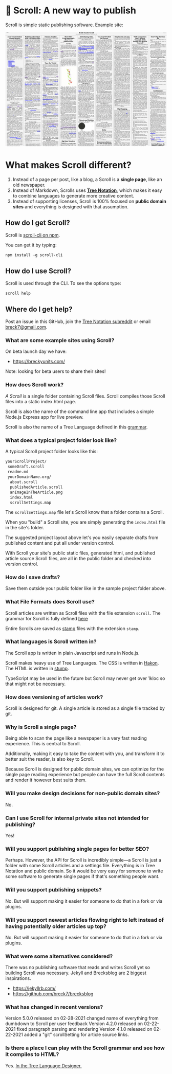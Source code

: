 # 📜 Scroll: A new way to publish

Scroll is simple static publishing software. Example site:

<a href="https://breckyunits.com/"><img src="screenshot.png"
/></a>

# What makes Scroll different?

1. Instead of a page per post, like a blog, a Scroll is a
   **single page**, like an old newspaper.
2. Instead of Markdown, Scrolls uses <a
   href="https://treenotation.org/">**Tree Notation**</a>,
   which makes it easy to combine languages to generate more
   creative content.
3. Instead of supporting licenses, Scroll is 100% focused on
   **public domain sites** and everything is
   designed with that assumption.

## How do I get Scroll?

Scroll is <a href="https://www.npmjs.com/package/scroll-cli">scroll-cli on npm</a>.

You can get it by typing:

```
npm install -g scroll-cli
```

## How do I use Scroll?

Scroll is used through the CLI. To see the options type:

```
scroll help
```

## Where do I get help?

Post an issue in this GitHub, join the <a href="https://www.reddit.com/r/treenotation/">Tree Notation subreddit</a> or email breck7@gmail.com.

### What are some example sites using Scroll?

On beta launch day we have:

- https://breckyunits.com/

Note: looking for beta users to share their sites!

### How does Scroll work?

<em>A Scroll</em> is a single folder containing Scroll files.
Scroll compiles those Scroll files into a static
index.html page.

Scroll is also the name of the command line app that includes a
simple Node.js Express app for live preview.

Scroll is also the name of a Tree Language defined in this <a href="https://github.com/publicdomaincompany/scroll/blob/master/scroll/scroll.grammar">grammar</a>.

### What does a typical project folder look like?

A typical Scroll project folder looks like this:

```
yourScrollProject/
 someDraft.scroll
 readme.md
 yourDomainName.org/
  about.scroll
  publishedArticle.scroll
  anImageInTheArticle.png
  index.html
  scrollSettings.map
```

The `scrollSettings.map` file let's Scroll know that
a folder contains a Scroll.

When you "build" a Scroll site, you are simply generating
the `index.html` file in the site's folder.

The suggested project layout above let's you easily
separate drafts from published content and put all
under version control.

With Scroll your site's public static files, generated html,
and published article source Scroll files, are all in the
public folder and checked into version control.

### How do I save drafts?

Save them outside your public folder like in the sample project
folder above.

### What File Formats does Scroll use?

Scroll articles are written as Scroll files with the file
extension `scroll`. The grammar for Scroll is fully defined
<a href="https://github.com/publicdomaincompany/scroll/blob/master/scroll/scroll.grammar">here</a>

Entire Scrolls are saved as <a href="https://github.com/treenotation/jtree/blob/master/langs/stamp/readme.md">
stamp</a> files with the extension `stamp`.

### What languages is Scroll written in?

The Scroll app is written in plain Javascript and
runs in Node.js.

Scroll makes heavy use of Tree Languages. The CSS is
written in <a href="https://jtree.treenotation.org/designer/#standard%20hakon">Hakon</a>.
The HTML is written in <a href="https://jtree.treenotation.org/designer/#standard%20stump"> stump</a>.

TypeScript may be used in the future but Scroll may
never get over 1kloc so that might not be necessary.

### How does versioning of articles work?

Scroll is designed for git. A single article is stored as
a single file tracked by git.

### Why is Scroll a single page?

Being able to scan the page like a newspaper is a
very fast reading experience. This is central to Scroll.

Additionally, making it easy to take the content with
you, and transform it to better suit the reader, is
also key to Scroll.

Because Scroll is designed for public domain sites,
we can optimize for the single page reading experience
but people can have the full Scroll contents and render
it however best suits them.

### Will you make design decisions for non-public domain sites?

No.

### Can I use Scroll for internal private sites not intended for publishing?

Yes!

### Will you support publishing single pages for better SEO?

Perhaps. However, the API for Scroll is incredibly simple—a Scroll
is just a folder with some Scroll articles and a settings file.
Everything is in Tree Notation and public domain. So it would
be very easy for someone to write some software to generate
single pages if that's something people want.

### Will you support publishing snippets?

No. But will support making it easier for someone to do that in a fork
or via plugins.

### Will you support newest articles flowing right to left instead of having potentially older articles up top?

No. But will support making it easier for someone to do that in a fork
or via plugins.

### What were some alternatives considered?

There was no publishing software that reads and writes Scroll yet
so building Scroll was necessary. Jekyll and Brecksblog are 2 biggest
inspirations.

- https://jekyllrb.com/
- https://github.com/breck7/brecksblog

### What has changed in recent versions?

Version 5.0.0 released on 02-28-2021
 changed name of everything from dumbdown to Scroll per user feedback
Version 4.2.0 released on 02-22-2021
 fixed paragraph parsing and rendering
Version 4.1.0 released on 02-22-2021
 added a "git" scrollSetting for article source links.

### Is there a place I can play with the Scroll grammar and see how it compiles to HTML?

Yes. <a href="https://jtree.treenotation.org/designer/#grammar%0A%20anyCell%0A%20blankCell%0A%20dashCell%0A%20%20highlightScope%20constant.language%0A%20codeCell%0A%20%20highlightScope%20comment%0A%20keywordCell%0A%20%20highlightScope%20keyword%0A%20textCell%0A%20%20highlightScope%20string%0A%20urlCell%0A%20%20highlightScope%20constant.language%0A%20errorNode%0A%20%20baseNodeType%20errorNode%0A%20dumbdownNode%0A%20%20extensions%20dd%20dumbdown%0A%20%20description%20A%20prefix%20Tree%20Language%20that%20compiles%20to%20HTML.%20An%20alternative%20to%20Markdown.%0A%20%20root%0A%20%20inScope%20abstractTopLevelNode%20blankLineNode%0A%20%20catchAllNodeType%20quickParagraphNode%0A%20%20compilesTo%20html%0A%20%20example%0A%20%20%20title%20Hello%20world%0A%20%20%20subtitle%20This%20is%20dumbdown%0A%20%20%20%0A%20%20%20paragraph%20It%20compiles%20to%20HTML.%20Blank%20lines%20get%20turned%20into%20brs.%0A%20%20%20link%20https%3A%2F%2Ftreenotation.org%20dumbdown%20is%20a%20Tree%20Language.%0A%20%20%20list%0A%20%20%20%20-%20It%20has%20lists%0A%20%20%20%20-%20Too!%0A%20%20%20code%0A%20%20%20%20%2F%2F%20You%20can%20add%20code%20as%20well.%0A%20%20%20%20print(%22Hello%20world%22)%0A%20abstractTopLevelNode%0A%20%20abstract%0A%20%20cells%20keywordCell%0A%20linkNode%0A%20%20cells%20keywordCell%20urlCell%0A%20%20catchAllCellType%20textCell%0A%20%20extends%20abstractTopLevelNode%0A%20%20compiler%0A%20%20%20stringTemplate%20%3Ca%20href%3D%22%7BurlCell%7D%22%3E%7BtextCell%7D%3C%2Fa%3E%0A%20%20crux%20link%0A%20paragraphNode%0A%20%20catchAllNodeType%20paragraphContentNode%0A%20%20extends%20abstractTopLevelNode%0A%20%20crux%20paragraph%0A%20%20compiler%0A%20%20%20openChildren%20%3Cp%3E%0A%20%20%20closeChildren%20%3C%2Fp%3E%0A%20%20%20stringTemplate%20%0A%20paragraphContentNode%0A%20%20inScope%20paragraphContentNode%0A%20%20catchAllCellType%20textCell%0A%20%20compiler%0A%20%20%20stringTemplate%20%7BtextCell%7D%0A%20codeNode%0A%20%20description%20A%20code%20block.%0A%20%20catchAllNodeType%20lineOfCodeNode%0A%20%20extends%20abstractTopLevelNode%0A%20%20todo%20Fix%20spacing%0A%20%20compiler%0A%20%20%20openChildren%20%3Cdiv%20class%3D%22scrollArticleCode%22%3E%0A%20%20%20closeChildren%20%3C%2Fdiv%3E%0A%20%20%20stringTemplate%20%0A%20%20crux%20code%0A%20listNode%0A%20%20inScope%20dashNode%0A%20%20extends%20abstractTopLevelNode%0A%20%20compiler%0A%20%20%20stringTemplate%20%0A%20%20%20openChildren%20%3Cul%3E%0A%20%20%20closeChildren%20%3C%2Ful%3E%0A%20%20crux%20list%0A%20blankLineNode%0A%20%20description%20Blank%20lines%20compile%20to%20nothing%20in%20the%20HTML.%0A%20%20cells%20blankCell%0A%20%20compiler%0A%20%20%20stringTemplate%20%0A%20%20pattern%20%5E%24%0A%20%20tags%20doNotSynthesize%0A%20lineOfCodeNode%0A%20%20catchAllCellType%20codeCell%0A%20%20catchAllNodeType%20lineOfCodeNode%0A%20%20javascript%0A%20%20%20compile()%20%7B%0A%20%20%20%20%20return%20%60%3Ccode%3E%24%7Bthis.getIndentation()%7D%24%7Bthis.getLine()%7D%3C%2Fcode%3E%24%7Bthis.map(child%20%3D%3E%20child.compile()).join(%22%5Cn%22)%7D%60%0A%20%20%20%7D%0A%20dashNode%0A%20%20crux%20-%0A%20%20catchAllCellType%20textCell%0A%20%20compiler%0A%20%20%20stringTemplate%20%3Cli%3E%7BtextCell%7D%3C%2Fli%3E%0A%20%20cells%20dashCell%0A%20dateCell%0A%20%20highlightScope%20string%0A%20titleNode%0A%20%20catchAllCellType%20textCell%0A%20%20extends%20abstractTopLevelNode%0A%20%20compiler%0A%20%20%20stringTemplate%20%0A%20%20crux%20title%0A%20%20javascript%0A%20%20%20compile(spaces)%20%7B%0A%20%20%20%20const%20title%20%3D%20this.getContent()%0A%20%20%20%20const%20permalink%20%3D%20jtree.Utils.stringToPermalink(this.getContent())%0A%20%20%20%20return%20%60%3Ch1%20id%3D%22%24%7Bpermalink%7D%22%3E%3Ca%20href%3D%22%23%24%7Bpermalink%7D%22%3E%24%7Btitle%7D%3C%2Fa%3E%3C%2Fh1%3E%60%0A%20%20%20%7D%0A%20title2Node%0A%20%20catchAllCellType%20textCell%0A%20%20extends%20abstractTopLevelNode%0A%20%20compiler%0A%20%20%20stringTemplate%20%3Ch2%3E%7BtextCell%7D%3C%2Fh2%3E%0A%20%20crux%20title2%0A%20title3Node%0A%20%20extends%20title2Node%0A%20%20compiler%0A%20%20%20stringTemplate%20%3Ch3%3E%7BtextCell%7D%3C%2Fh3%3E%0A%20%20crux%20title3%0A%20title4Node%0A%20%20extends%20title2Node%0A%20%20compiler%0A%20%20%20stringTemplate%20%3Ch4%3E%7BtextCell%7D%3C%2Fh4%3E%0A%20%20crux%20title4%0A%20title5Node%0A%20%20extends%20title2Node%0A%20%20compiler%0A%20%20%20stringTemplate%20%3Ch5%3E%7BtextCell%7D%3C%2Fh5%3E%0A%20%20crux%20title5%0A%20title6Node%0A%20%20extends%20title2Node%0A%20%20compiler%0A%20%20%20stringTemplate%20%3Ch6%3E%7BtextCell%7D%3C%2Fh6%3E%0A%20%20crux%20title6%0A%20dateNode%0A%20%20catchAllCellType%20dateCell%0A%20%20extends%20abstractTopLevelNode%0A%20%20crux%20date%0A%20%20javascript%0A%20%20%20compile(spaces)%20%7B%0A%20%20%20%20const%20dayjs%20%3D%20require(%22dayjs%22)%0A%20%20%20%20const%20dateCell%20%3D%20dayjs(this.getContent()).format(%60MMMM%20D%2C%20YYYY%60)%0A%20%20%20%20return%20%60%3Cdiv%20class%3D%22scrollArticleDate%22%3E%24%7BdateCell%7D%20%E2%80%94%20%3C%2Fdiv%3E%60%0A%20%20%20%7D%0A%20quickParagraphNode%0A%20%20catchAllCellType%20textCell%0A%20%20compiler%0A%20%20%20stringTemplate%20%3Cp%3E%7BtextCell%7D%3C%2Fp%3E%0Asample%0A%20title%20hello%20world%0A%20title2%20an%20example%20scroll%20article%0A%20paragraph%0A%20%20this%20is%20some%20text.">In the Tree Language Designer.</a>

